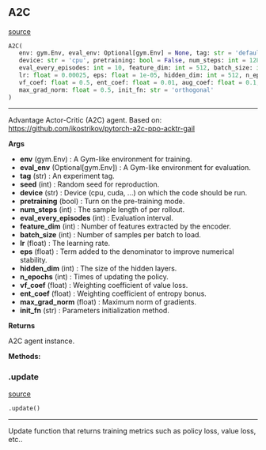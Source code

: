 #


## A2C
[source](https://github.com/RLE-Foundation/rllte/blob/main/rllte/agent/legacy/a2c.py/#L40)
```python 
A2C(
   env: gym.Env, eval_env: Optional[gym.Env] = None, tag: str = 'default', seed: int = 1,
   device: str = 'cpu', pretraining: bool = False, num_steps: int = 128,
   eval_every_episodes: int = 10, feature_dim: int = 512, batch_size: int = 256,
   lr: float = 0.00025, eps: float = 1e-05, hidden_dim: int = 512, n_epochs: int = 4,
   vf_coef: float = 0.5, ent_coef: float = 0.01, aug_coef: float = 0.1,
   max_grad_norm: float = 0.5, init_fn: str = 'orthogonal'
)
```


---
Advantage Actor-Critic (A2C) agent.
Based on: https://github.com/ikostrikov/pytorch-a2c-ppo-acktr-gail


**Args**

* **env** (gym.Env) : A Gym-like environment for training.
* **eval_env** (Optional[gym.Env]) : A Gym-like environment for evaluation.
* **tag** (str) : An experiment tag.
* **seed** (int) : Random seed for reproduction.
* **device** (str) : Device (cpu, cuda, ...) on which the code should be run.
* **pretraining** (bool) : Turn on the pre-training mode.
* **num_steps** (int) : The sample length of per rollout.
* **eval_every_episodes** (int) : Evaluation interval.
* **feature_dim** (int) : Number of features extracted by the encoder.
* **batch_size** (int) : Number of samples per batch to load.
* **lr** (float) : The learning rate.
* **eps** (float) : Term added to the denominator to improve numerical stability.
* **hidden_dim** (int) : The size of the hidden layers.
* **n_epochs** (int) : Times of updating the policy.
* **vf_coef** (float) : Weighting coefficient of value loss.
* **ent_coef** (float) : Weighting coefficient of entropy bonus.
* **max_grad_norm** (float) : Maximum norm of gradients.
* **init_fn** (str) : Parameters initialization method.



**Returns**

A2C agent instance.


**Methods:**


### .update
[source](https://github.com/RLE-Foundation/rllte/blob/main/rllte/agent/legacy/a2c.py/#L152)
```python
.update()
```

---
Update function that returns training metrics such as policy loss, value loss, etc..

